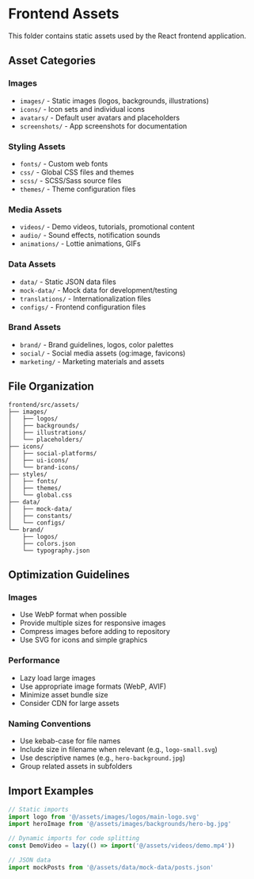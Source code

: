 # Frontend Assets

This folder contains static assets used by the React frontend application.

## Asset Categories

### Images
- `images/` - Static images (logos, backgrounds, illustrations)
- `icons/` - Icon sets and individual icons
- `avatars/` - Default user avatars and placeholders
- `screenshots/` - App screenshots for documentation

### Styling Assets
- `fonts/` - Custom web fonts
- `css/` - Global CSS files and themes
- `scss/` - SCSS/Sass source files
- `themes/` - Theme configuration files

### Media Assets
- `videos/` - Demo videos, tutorials, promotional content
- `audio/` - Sound effects, notification sounds
- `animations/` - Lottie animations, GIFs

### Data Assets
- `data/` - Static JSON data files
- `mock-data/` - Mock data for development/testing
- `translations/` - Internationalization files
- `configs/` - Frontend configuration files

### Brand Assets
- `brand/` - Brand guidelines, logos, color palettes
- `social/` - Social media assets (og:image, favicons)
- `marketing/` - Marketing materials and assets

## File Organization

```
frontend/src/assets/
├── images/
│   ├── logos/
│   ├── backgrounds/
│   ├── illustrations/
│   └── placeholders/
├── icons/
│   ├── social-platforms/
│   ├── ui-icons/
│   └── brand-icons/
├── styles/
│   ├── fonts/
│   ├── themes/
│   └── global.css
├── data/
│   ├── mock-data/
│   ├── constants/
│   └── configs/
└── brand/
    ├── logos/
    ├── colors.json
    └── typography.json
```

## Optimization Guidelines

### Images
- Use WebP format when possible
- Provide multiple sizes for responsive images
- Compress images before adding to repository
- Use SVG for icons and simple graphics

### Performance
- Lazy load large images
- Use appropriate image formats (WebP, AVIF)
- Minimize asset bundle size
- Consider CDN for large assets

### Naming Conventions
- Use kebab-case for file names
- Include size in filename when relevant (e.g., `logo-small.svg`)
- Use descriptive names (e.g., `hero-background.jpg`)
- Group related assets in subfolders

## Import Examples

```typescript
// Static imports
import logo from '@/assets/images/logos/main-logo.svg'
import heroImage from '@/assets/images/backgrounds/hero-bg.jpg'

// Dynamic imports for code splitting
const DemoVideo = lazy(() => import('@/assets/videos/demo.mp4'))

// JSON data
import mockPosts from '@/assets/data/mock-data/posts.json'
``` 